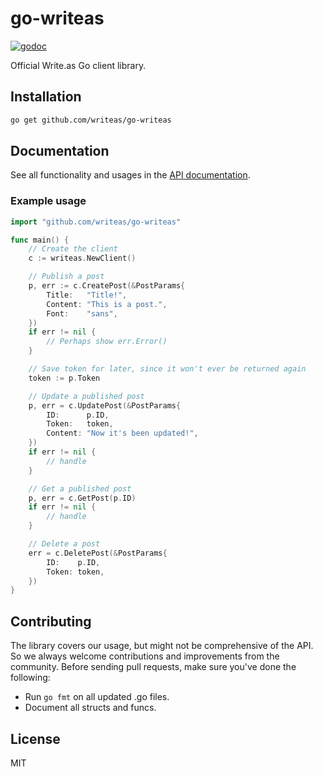 # go-writeas

[![godoc](https://godoc.org/github.com/writeas/go-writeas?status.svg)](https://godoc.org/github.com/writeas/go-writeas)

Official Write.as Go client library.

## Installation

```bash
go get github.com/writeas/go-writeas
```

## Documentation

See all functionality and usages in the [API documentation](https://developer.write.as/docs/api/).

### Example usage

```go
import "github.com/writeas/go-writeas"

func main() {
	// Create the client
	c := writeas.NewClient()

	// Publish a post
	p, err := c.CreatePost(&PostParams{
		Title:   "Title!",
		Content: "This is a post.",
		Font:    "sans",
	})
	if err != nil {
		// Perhaps show err.Error()
	}

	// Save token for later, since it won't ever be returned again
	token := p.Token

	// Update a published post
	p, err = c.UpdatePost(&PostParams{
		ID:      p.ID,
		Token:   token,
		Content: "Now it's been updated!",
	})
	if err != nil {
		// handle
	}

	// Get a published post
	p, err = c.GetPost(p.ID)
	if err != nil {
		// handle
	}

	// Delete a post
	err = c.DeletePost(&PostParams{
		ID:    p.ID,
		Token: token,
	})
}
```

## Contributing

The library covers our usage, but might not be comprehensive of the API. So we always welcome contributions and improvements from the community. Before sending pull requests, make sure you've done the following:

* Run `go fmt` on all updated .go files.
* Document all structs and funcs.

## License

MIT
